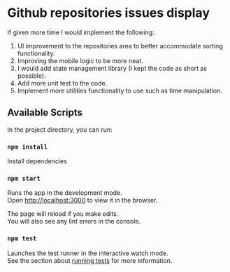 # Github repositories issues display

If given more time I would implement the following:

1. UI improvement to the repositories area to better accommodate sorting functionality.
2. Improving the mobile logic to be more neat.
3. I would add state management library (I kept the code as short as possible).
4. Add more unit test to the code.
5. Implement more utilities functionality to use such as time manipulation.

## Available Scripts

In the project directory, you can run:

### `npm install`

Install dependencies

### `npm start`

Runs the app in the development mode.\
Open [http://localhost:3000](http://localhost:3000) to view it in the browser.

The page will reload if you make edits.\
You will also see any lint errors in the console.

### `npm test`

Launches the test runner in the interactive watch mode.\
See the section about [running tests](https://facebook.github.io/create-react-app/docs/running-tests) for more information.
